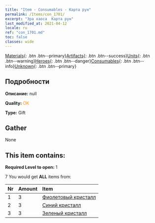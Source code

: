```yaml
---
title: "Item - Consumables - Карта рун"
permalink: /Items/con_1701/
excerpt: "Эра хаоса  Карта рун"
last_modified_at: 2021-04-12
locale: ru
ref: "con_1701.md"
toc: false
classes: wide
---
```

 [Materials](/ru/Items/){: .btn .btn--primary}[Artifacts](/ru/Items/Artifacts/){: .btn .btn--success}[Units](/ru/Items/Units/){: .btn .btn--warning}[Heroes](/ru/Items/Heroes/){: .btn .btn--danger}[Consumables](/ru/Items/Consumables/){: .btn .btn--info}[Unknown](/ru/Items/Unknown/){: .btn .btn--primary}

## Подробности
 **Описание:** null

 **Quality:** <span style="color: #FF8C00">OK</span>

 **Type:** Gift

## Gather

  None

## This item contains:

 **Required Level to open:** 1

 7 You would get **ALL** items  from:

  | Nr | Amount |     Item    |
  |:---|:-------|:------------|
  | 1 | 3 | [Фиолетовый кристалл](/ru/Items/con_720/) | 
  | 2 | 3 | [Синий кристалл](/ru/Items/con_716/) | 
  | 3 | 3 | [Зеленый кристалл](/ru/Items/con_711/) | 
